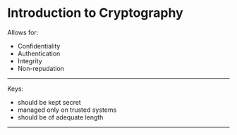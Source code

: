 # Introduction to Cryptography

Allows for:
- Confidentiality
- Authentication
- Integrity
- Non-repudation

---
Keys:
- should be kept secret
- managed only on trusted systems
- should be of adequate length

---
